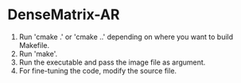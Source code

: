 # DenseMatrix-AR

1. Run 'cmake .' or 'cmake ..' depending on where you want to build Makefile.
2. Run 'make'.
3. Run the executable and pass the image file as argument.
4. For fine-tuning the code, modify the source file.